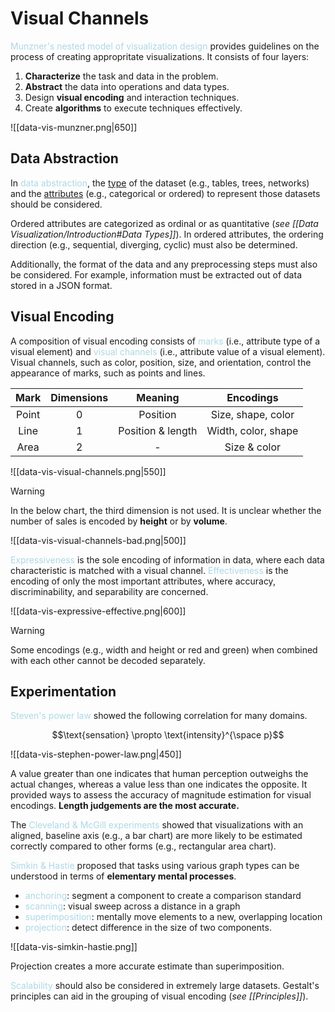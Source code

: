 # Visual Channels

<span style = "color:lightblue">Munzner's nested model of visualization design</span> provides guidelines on the process of creating appropritate visualizations. It consists of four layers:
1. **Characterize** the task and data in the problem.
2. **Abstract** the data into operations and data types.
3. Design **visual encoding** and interaction techniques.
4. Create **algorithms** to execute techniques effectively.

![[data-vis-munzner.png|650]]

## Data Abstraction

In <span style = "color:lightblue">data abstraction</span>, the <u>type</u> of the dataset (e.g., tables, trees, networks) and the <u>attributes</u> (e.g., categorical or ordered) to represent those datasets should be considered.

Ordered attributes are categorized as ordinal or as quantitative (*see [[Data Visualization/Introduction#Data Types]]*). In ordered attributes, the ordering direction (e.g., sequential, diverging, cyclic) must also be determined. 

Additionally, the format of the data and any preprocessing steps must also be considered. For example, information must be extracted out of data stored in a JSON format.

## Visual Encoding

A composition of visual encoding consists of <span style = "color:lightblue">marks</span> (i.e., attribute type of a visual element) and <span style = "color:lightblue">visual channels</span> (i.e., attribute value of a visual element). Visual channels, such as color, position, size, and orientation, control the appearance of marks, such as points and lines.

| **Mark** | **Dimensions** |    **Meaning**    | **Encodings**       |
|:--------:|:--------------:|:-----------------:| :-------------------: |
|  Point   |       0        |     Position      | Size, shape, color  |
|   Line   |       1        | Position & length | Width, color, shape |
|   Area   |       2        |         -         | Size & color        |

![[data-vis-visual-channels.png|550]]


> [!WARNING]
> In the below chart, the third dimension is not used. It is unclear whether the number of sales is encoded by **height** or by **volume**.
> 
> ![[data-vis-visual-channels-bad.png|500]]

<span style = "color:lightblue">Expressiveness</span> is the sole encoding of information in data, where each data characteristic is matched with a visual channel. <span style = "color:lightblue">Effectiveness</span> is the encoding of only the most important attributes, where accuracy, discriminability, and separability are concerned.

![[data-vis-expressive-effective.png|600]]

> [!WARNING]
> Some encodings (e.g., width and height or red and green) when combined with each other cannot be decoded separately.

## Experimentation

<span style = "color:lightblue">Steven's power law</span> showed the following correlation for many domains.

$$\text{sensation} \propto \text{intensity}^{\space p}$$

![[data-vis-stephen-power-law.png|450]]

A value greater than one indicates that human perception outweighs the actual changes, whereas a value less than one indicates the opposite. It provided ways to assess the accuracy of magnitude estimation for visual encodings. **Length judgements are the most accurate.**

The <span style = "color:lightblue">Cleveland & McGill experiments</span> showed that visualizations with an aligned, baseline axis (e.g., a bar chart) are more likely to be estimated correctly compared to other forms (e.g., rectangular area chart).

<span style = "color:lightblue">Simkin & Hastie</span> proposed that tasks using various graph types can be understood in terms of **elementary mental processes**.
- <span style = "color:lightblue">anchoring</span>: segment a component to create a comparison standard
- <span style = "color:lightblue">scanning</span>: visual sweep across a distance in a graph
- <span style = "color:lightblue">superimposition</span>: mentally move elements to a new, overlapping location
- <span style = "color:lightblue">projection</span>: detect difference in the size of two components.

![[data-vis-simkin-hastie.png]]

Projection creates a more accurate estimate than superimposition.

<span style = "color:lightblue">Scalability</span> should also be considered in extremely large datasets. Gestalt's principles can aid in the grouping of visual encoding (*see [[Principles]]*).

